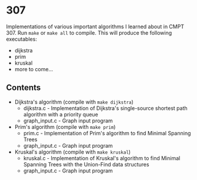 # 307
Implementations of various important algorithms I learned about in CMPT 307.
Run `make` or `make all` to compile. This will produce the following executables:
* dijkstra
* prim
* kruskal
* more to come...

## Contents
* Dijkstra's algorithm (compile with `make dijkstra`)
  * dijkstra.c - Implementation of Dijkstra's single-source shortest path algorithm with a priority queue
  * graph_input.c - Graph input program
* Prim's algorithm (compile with `make prim`)
  * prim.c - Implementation of Prim's algorithm to find Minimal Spanning Trees
  * graph_input.c - Graph input program
* Kruskal's algorithm (compile with `make kruskal`)
  * kruskal.c - Implementation of Kruskal's algorithm to find Minimal Spanning Trees with the Union-Find data structures
  * graph_input.c - Graph input program
